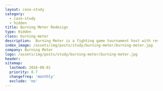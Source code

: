 ```yaml
---
layout: case-study
category:
  - case-study
  - hidden
title: Burning Meter Redesign
type: Hidden
class: burning-meter
description:  Burning Meter is a fighting game tournament host with resources for people interested in hosting, learning, and connecting with others interested in fighting games.
index_image: /assets/img/posts/study/burning-meter/burning-meter.jpg
company: Burning Meter
logo: /assets/img/posts/study/burning-meter/burning-meter.jpg
header:
sitemap:
  lastmod: 2016-08-01
  priority: 0.7
  changefreq: 'monthly'
  exclude: 'no'
---
```


